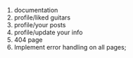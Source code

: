 1. documentation
2. profile/liked guitars
3. profile/your posts
4. profile/update your info
5. 404 page
6. Implement error handling on all pages;